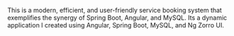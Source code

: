 This is a modern, efficient, and user-friendly service booking system that exemplifies the synergy of Spring Boot, Angular, and MySQL.
Its a dynamic application I created using Angular, Spring Boot, MySQL, and Ng Zorro UI.
